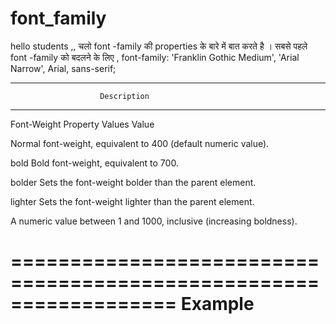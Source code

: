 # font_family


hello students ,,
चलो font -family की properties के बारे में बात करते है । 
सबसे पहले font -family  को बदलने के लिए ,
font-family: 'Franklin Gothic Medium', 'Arial Narrow', Arial, sans-serif;



-------------------------------------------------------------
                        Description
-------------------------------------------------------------
Font-Weight Property Values
Value



Normal font-weight, equivalent to 400 (default numeric value).

bold
Bold font-weight, equivalent to 700.

bolder
Sets the font-weight bolder than the parent element.

lighter
Sets the font-weight lighter than the parent element.

<number>
A numeric value between 1 and 1000, inclusive (increasing boldness).

==================================================================
                          Example
=================================================================

<!DOCTYPE html>
<html>

<head>
    <style type="text/css">
        h2 {
            font-weight: 700;
            color: green;
        }

        .text {
            font-weight: bold;
        }
    </style>
</head>

<body>
    <h2>
        Welcome To Geeks for Geeks
    </h2>
    <p class="text">
        A Computer Science portal for geeks
    </p>

</body>

</html>





